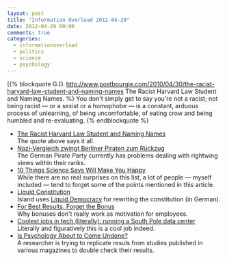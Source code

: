 ```yaml
---
layout: post
title: "Information Overload 2012-04-29"
date: 2012-04-29 00:00
comments: true
categories:
  - informationoverload
  - politics
  - science
  - psychology
---
```

[{% blockquote G.D. http://www.postbourgie.com/2010/04/30/the-racist-harvard-law-student-and-naming-names The Racist Harvard Law Student and Naming Names. %}
You don't simply get to say you're not a racist; not being racist — or a sexist or a homophobe — is a constant, arduous process of unlearning, of being uncomfortable, of eating crow and being humbled and re-evaluating.
{% endblockquote %}

* [The Racist Harvard Law Student and Naming Names](http://www.postbourgie.com/2010/04/30/the-racist-harvard-law-student-and-naming-names)<br>The quote above says it all.
* [Nazi-Vergleich zwingt Berliner Piraten zum Rückzug](http://www.zeit.de/politik/deutschland/2012-04/delius-piraten-holocaust)<br>The German Pirate Party currently has problems dealing with rightwing views within their ranks.
* [10 Things Science Says Will Make You Happy](http://www.yesmagazine.org/issues/sustainable-happiness/10-things-science-says-will-make-you)<br>While there are no real surprises on this list, a lot of people — myself included — tend to forget some of the points mentioned in this article.
* [Liquid Constitution](http://www.heise.de/tp/artikel/36/36785/1.html)<br>Island uses [Liquid Democracy](http://www.communitywiki.org/LiquidDemocracy) for rewriting the constitution (in German).
* [For Best Results, Forget the Bonus](http://www.alfiekohn.org/managing/fbrftb.htm)<br>Why bonuses don't really work as motivation for employees.
* [Coolest jobs in tech (literally): running a South Pole data center](http://arstechnica.com/business/coolest-jobs-in-tech/2012/04/coolest-jobs-in-tech-literally-running-a-south-pole-data-center.ars/1)<br>Literally and figuratively this is a cool job indeed.
* [Is Psychology About to Come Undone?](http://chronicle.com/blogs/percolator/is-psychology-about-to-come-undone/29045)<br>A researcher is trying to replicate resuls from studies published in various magazines to double check their results.
